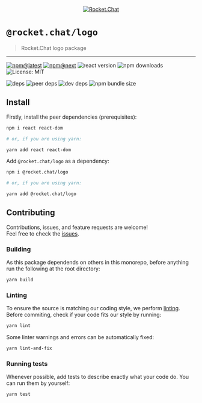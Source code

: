 <!--header-->

<p align="center">
  <a href="https://rocket.chat" title="Rocket.Chat">
    <img src="https://github.com/RocketChat/Rocket.Chat.Artwork/raw/master/Logos/2020/png/logo-horizontal-red.png" alt="Rocket.Chat" />
  </a>
</p>

# `@rocket.chat/logo`

> Rocket.Chat logo package

---

[![npm@latest](https://img.shields.io/npm/v/@rocket.chat/logo/latest?style=flat-square)](https://www.npmjs.com/package/@rocket.chat/icons/v/latest) [![npm@next](https://img.shields.io/npm/v/@rocket.chat/logo/next?style=flat-square)](https://www.npmjs.com/package/@rocket.chat/icons/v/next) ![react version](https://img.shields.io/npm/dependency-version/@rocket.chat/logo/peer/react?style=flat-square) ![npm downloads](https://img.shields.io/npm/dw/@rocket.chat/logo?style=flat-square) ![License: MIT](https://img.shields.io/npm/l/@rocket.chat/logo?style=flat-square)

![deps](https://img.shields.io/david/RocketChat/Rocket.Chat.Fuselage?path=packages%2Flogo&style=flat-square) ![peer deps](https://img.shields.io/david/peer/RocketChat/Rocket.Chat.Fuselage?path=packages%2Flogo&style=flat-square) ![dev deps](https://img.shields.io/david/dev/RocketChat/Rocket.Chat.Fuselage?path=packages%2Flogo&style=flat-square) ![npm bundle size](https://img.shields.io/bundlephobia/min/@rocket.chat/logo?style=flat-square)

<!--/header-->

## Install

<!--install-->

Firstly, install the peer dependencies (prerequisites):

```sh
npm i react react-dom

# or, if you are using yarn:

yarn add react react-dom
```

Add `@rocket.chat/logo` as a dependency:

```sh
npm i @rocket.chat/logo

# or, if you are using yarn:

yarn add @rocket.chat/logo
```

<!--/install-->

## Contributing

<!--contributing(msg)-->

Contributions, issues, and feature requests are welcome!<br />
Feel free to check the [issues](https://github.com/RocketChat/Rocket.Chat.Fuselage/issues).

<!--/contributing(msg)-->

### Building

As this package dependends on others in this monorepo, before anything run the following at the root directory:

<!--yarn(build)-->

```sh
yarn build
```

<!--/yarn(build)-->

### Linting

To ensure the source is matching our coding style, we perform [linting](<https://en.wikipedia.org/wiki/Lint_(software)>).
Before commiting, check if your code fits our style by running:

<!--yarn(lint)-->

```sh
yarn lint
```

<!--/yarn(lint)-->

Some linter warnings and errors can be automatically fixed:

<!--yarn(lint-and-fix)-->

```sh
yarn lint-and-fix
```

<!--/yarn(lint-and-fix)-->

### Running tests

Whenever possible, add tests to describe exactly what your code do. You can run them by yourself:

<!--yarn(test)-->

```sh
yarn test
```

<!--/yarn(test)-->
